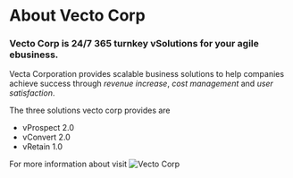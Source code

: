 # About Vecto Corp

### Vecto Corp is 24/7 365 turnkey vSolutions for your agile ebusiness.

Vecta Corporation provides scalable business solutions to help companies achieve success through _revenue_ _increase_, _cost_ _management_ and _user_ _satisfaction_.

The three solutions vecto corp provides are 

* vProspect 2.0
* vConvert 2.0
* vRetain 1.0

For more information about visit ![Vecto Corp](https://durgahegde.github.io/Assignment1/)
